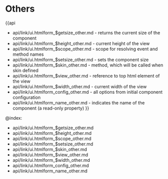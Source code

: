 Others
=======

{{api
- api/link/ui.htmlform_$getsize_other.md - returns the current size of the component
- api/link/ui.htmlform_$height_other.md - current height of the view
- api/link/ui.htmlform_$scope_other.md - scope for resolving event and method names
- api/link/ui.htmlform_$setsize_other.md - sets the component size
- api/link/ui.htmlform_$skin_other.md - method, which will be called when skin defined
- api/link/ui.htmlform_$view_other.md - reference to top html element of the view
- api/link/ui.htmlform_$width_other.md - current width of the view
- api/link/ui.htmlform_config_other.md - all options from initial component configuration
- api/link/ui.htmlform_name_other.md - indicates the name of the component (a read-only property)
}}

@index:
- api/link/ui.htmlform_$getsize_other.md
- api/link/ui.htmlform_$height_other.md
- api/link/ui.htmlform_$scope_other.md
- api/link/ui.htmlform_$setsize_other.md
- api/link/ui.htmlform_$skin_other.md
- api/link/ui.htmlform_$view_other.md
- api/link/ui.htmlform_$width_other.md
- api/link/ui.htmlform_config_other.md
- api/link/ui.htmlform_name_other.md


